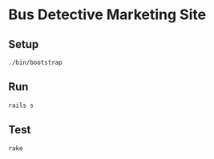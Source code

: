 # Bus Detective Marketing Site

## Setup
    
    ./bin/bootstrap

## Run

    rails s

## Test

    rake

